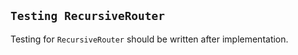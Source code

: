 ## `Testing RecursiveRouter`

Testing for `RecursiveRouter` should be written after implementation.
